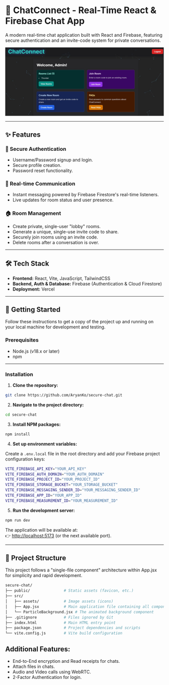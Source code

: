 # 🚀 ChatConnect - Real-Time React & Firebase Chat App

A modern real-time chat application built with React and Firebase, featuring secure authentication and an invite-code system for private conversations.

![ChatConnect Screenshot](./images/Image.jpg)

---

## ✨ Features

### 🔐 Secure Authentication
- Username/Password signup and login.
- Secure profile creation.
- Password reset functionality.

### 💬 Real-time Communication
- Instant messaging powered by Firebase Firestore's real-time listeners.
- Live updates for room status and user presence.

### 🏠 Room Management
- Create private, single-user "lobby" rooms.
- Generate a unique, single-use invite code to share.
- Securely join rooms using an invite code.
- Delete rooms after a conversation is over.

---

## 🛠️ Tech Stack
- **Frontend:** React, Vite, JavaScript, TailwindCSS
- **Backend, Auth & Database:** Firebase (Authentication & Cloud Firestore)
- **Deployment:** Vercel

---

## 🚀 Getting Started

Follow these instructions to get a copy of the project up and running on your local machine for development and testing.

### Prerequisites
- Node.js (v18.x or later)
- npm

---

### Installation

1. **Clone the repository:**

```bash
git clone https://github.com/AryanKo/secure-chat.git
```

2. **Navigate to the project directory:**

```bash
cd secure-chat
```

3. **Install NPM packages:**

```bash
npm install
```

4. **Set up environment variables:**

Create a `.env.local` file in the root directory and add your Firebase project configuration keys:

```bash
VITE_FIREBASE_API_KEY="YOUR_API_KEY"
VITE_FIREBASE_AUTH_DOMAIN="YOUR_AUTH_DOMAIN"
VITE_FIREBASE_PROJECT_ID="YOUR_PROJECT_ID"
VITE_FIREBASE_STORAGE_BUCKET="YOUR_STORAGE_BUCKET"
VITE_FIREBASE_MESSAGING_SENDER_ID="YOUR_MESSAGING_SENDER_ID"
VITE_FIREBASE_APP_ID="YOUR_APP_ID"
VITE_FIREBASE_MEASUREMENT_ID="YOUR_MEASUREMENT_ID"
```

5. **Run the development server:**

```bash
npm run dev
```

The application will be available at:  
👉 [http://localhost:5173](http://localhost:5173) (or the next available port).

---

## 📂 Project Structure

This project follows a "single-file component" architecture within App.jsx for simplicity and rapid development.

```bash
secure-chat/
├── public/               # Static assets (favicon, etc.)
├── src/
│   ├── assets/           # Image assets (icons)
│   ├── App.jsx           # Main application file containing all components
│   └── ParticleBackground.jsx # The animated background component
├── .gitignore            # Files ignored by Git
├── index.html            # Main HTML entry point
├── package.json          # Project dependencies and scripts
└── vite.config.js        # Vite build configuration
```
## Additional Features:

- End-to-End encryption and Read receipts for chats.
- Attach files in chats.
- Audio and Video calls using WebRTC.
- 2-Factor Authentication for login.
